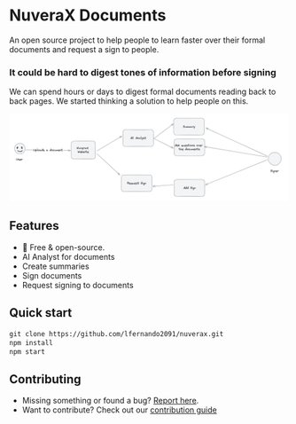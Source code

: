 # NuveraX Documents

An open source project to help people to learn faster over their formal documents and request a sign to people.

### It could be hard to digest tones of information before signing

We can spend hours or days to digest formal documents reading back to back pages.
We started thinking a solution to help people on this.

![Diagram](./docs/assets/img1.png)

## Features
- 💯 Free & open-source. 
- AI Analyst for documents
- Create summaries
- Sign documents
- Request signing to documents

## Quick start

```
git clone https://github.com/lfernando2091/nuverax.git
npm install
npm start
```

## Contributing
- Missing something or found a bug? [Report here](https://github.com/lfernando2091/nuverax/issues).
- Want to contribute? Check out our [contribution guide](https://github.com/lfernando2091/nuverax/blob/main/CONTRIBUTION.md)

